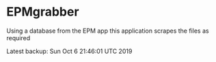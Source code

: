 # EPMgrabber
Using a database from the EPM app this application scrapes the files as required


Latest backup: Sun Oct 6 21:46:01 UTC 2019
